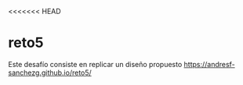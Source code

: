 <<<<<<< HEAD
# reto5
Este desafío consiste en replicar un diseño propuesto
https://andresf-sanchezg.github.io/reto5/
